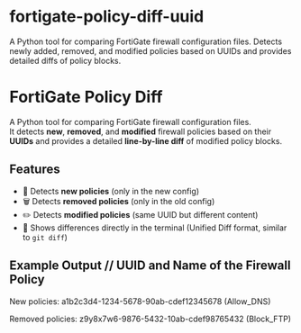 # fortigate-policy-diff-uuid
A Python tool for comparing FortiGate firewall configuration files. Detects newly added, removed, and modified policies based on UUIDs and provides detailed diffs of policy blocks.

# FortiGate Policy Diff

A Python tool for comparing FortiGate firewall configuration files.  
It detects **new**, **removed**, and **modified** firewall policies based on their **UUIDs** and provides a detailed **line-by-line diff** of modified policy blocks.

## Features
- 🔎 Detects **new policies** (only in the new config)  
- 🗑️ Detects **removed policies** (only in the old config)  
- ✏️ Detects **modified policies** (same UUID but different content)  
- 📜 Shows differences directly in the terminal (Unified Diff format, similar to `git diff`)  

## Example Output // UUID and Name of the Firewall Policy

New policies:
a1b2c3d4-1234-5678-90ab-cdef12345678 (Allow_DNS)

Removed policies:
z9y8x7w6-9876-5432-10ab-cdef98765432 (Block_FTP)
